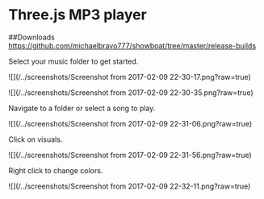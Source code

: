 # Three.js MP3 player

##Downloads https://github.com/michaelbravo777/showboat/tree/master/release-builds

Select your music folder to get started.

![](/../screenshots/Screenshot from 2017-02-09 22-30-17.png?raw=true)



![](/../screenshots/Screenshot from 2017-02-09 22-30-35.png?raw=true)

Navigate to a folder or select a song to play.

![](/../screenshots/Screenshot from 2017-02-09 22-31-06.png?raw=true)

Click on visuals.

![](/../screenshots/Screenshot from 2017-02-09 22-31-56.png?raw=true)

Right click to change colors.

![](/../screenshots/Screenshot from 2017-02-09 22-32-11.png?raw=true)
